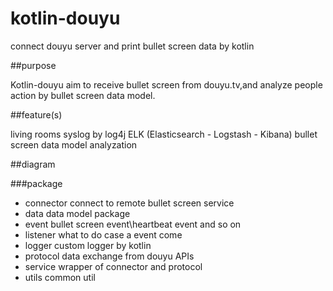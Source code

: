 # kotlin-douyu
connect douyu server and print bullet screen data by kotlin


##purpose

Kotlin-douyu aim to receive bullet screen from douyu.tv,and analyze people action by bullet screen data model.

##feature(s)

living rooms
syslog by log4j
ELK (Elasticsearch - Logstash - Kibana) bullet screen data model analyzation


##diagram

###package
  - connector connect to remote bullet screen service
  - data data model package
  - event bullet screen event\heartbeat event and so on
  - listener what to do case a event come
  - logger custom logger by kotlin
  - protocol data exchange from douyu APIs
  - service wrapper of connector and protocol
  - utils common util
